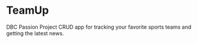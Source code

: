 # TeamUp
DBC Passion Project CRUD app for tracking your favorite sports teams and getting the latest news.
